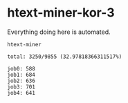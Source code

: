 # htext-miner-kor-3

Everything doing here is automated.

```
htext-miner

total: 3250/9855 (32.97818366311517%)

job0: 588
job1: 684
job2: 636
job3: 701
job4: 641
```